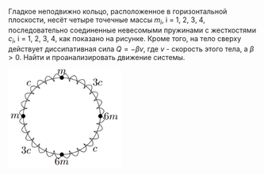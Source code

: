 Гладкое неподвижно кольцо, расположенное в горизонтальной плоскости, несёт четыре точечные массы $m_i$, i = 1, 2, 3, 4, последовательно соединенные невесомыми пружинами с жесткостями $c_i$, i = 1, 2, 3, 4, как показано на рисунке. Кроме того, на тело сверху действует диссипативная сила $Q = -\beta v$, где  $v$ - скорость этого тела, а $\beta > 0$. Найти и проанализировать движение системы.

<img src="./images/to_analytical_mechanics.png" alt="analmech" height=200>
